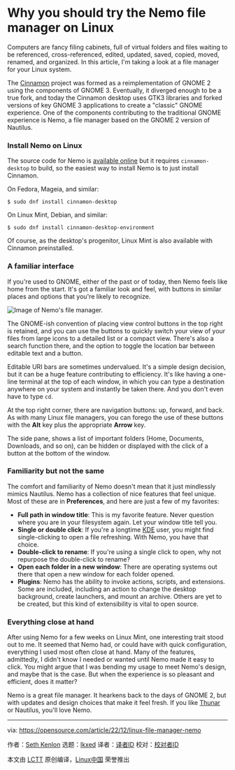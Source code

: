 [#]: subject: "Why you should try the Nemo file manager on Linux"
[#]: via: "https://opensource.com/article/22/12/linux-file-manager-nemo"
[#]: author: "Seth Kenlon https://opensource.com/users/seth"
[#]: collector: "lkxed"
[#]: translator: "geekpi"
[#]: reviewer: " "
[#]: publisher: " "
[#]: url: " "

Why you should try the Nemo file manager on Linux
======

Computers are fancy filing cabinets, full of virtual folders and files waiting to be referenced, cross-referenced, edited, updated, saved, copied, moved, renamed, and organized. In this article, I'm taking a look at a file manager for your Linux system.

The [Cinnamon][1] project was formed as a reimplementation of GNOME 2 using the components of GNOME 3. Eventually, it diverged enough to be a true fork, and today the Cinnamon desktop uses GTK3 libraries and forked versions of key GNOME 3 applications to create a "classic" GNOME experience. One of the components contributing to the traditional GNOME experience is Nemo, a file manager based on the GNOME 2 version of Nautilus.

### Install Nemo on Linux

The source code for Nemo is [available online][2] but it requires `cinnamon-desktop` to build, so the easiest way to install Nemo is to just install Cinnamon.

On Fedora, Mageia, and similar:

```
$ sudo dnf install cinnamon-desktop
```

On Linux Mint, Debian, and similar:

```
$ sudo dnf install cinnamon-desktop-environment
```

Of course, as the desktop's progenitor, Linux Mint is also available with Cinnamon preinstalled.

### A familiar interface

If you're used to GNOME, either of the past or of today, then Nemo feels like home from the start. It's got a familiar look and feel, with buttons in similar places and options that you're likely to recognize.

![Image of Nemo's file manager.][3]

The GNOME-ish convention of placing view control buttons in the top right is retained, and you can use the buttons to quickly switch your view of your files from large icons to a detailed list or a compact view. There's also a search function there, and the option to toggle the location bar between editable text and a button.

Editable URI bars are sometimes undervalued. It's a simple design decision, but it can be a huge feature contributing to efficiency. It's like having a one-line terminal at the top of each window, in which you can type a destination anywhere on your system and instantly be taken there. And you don't even have to type `cd`.

At the top right corner, there are navigation buttons: up, forward, and back. As with many Linux file managers, you can forego the use of these buttons with the **Alt** key plus the appropriate **Arrow** key.

The side pane, shows a list of important folders (Home, Documents, Downloads, and so on), can be hidden or displayed with the click of a button at the bottom of the window.

### Familiarity but not the same

The comfort and familiarity of Nemo doesn't mean that it just mindlessly mimics Nautilus. Nemo has a collection of nice features that feel unique. Most of these are in **Preferences**, and here are just a few of my favorites:

- **Full path in window title**: This is my favorite feature. Never question where you are in your filesystem again. Let your window title tell you.
- **Single or double click**: If you're a longtime [KDE][4] user, you might find single-clicking to open a file refreshing. With Nemo, you have that choice.
- **Double-click to rename**: If you're using a single click to open, why not repurpose the double-click to rename?
- **Open each folder in a new window**: There are operating systems out there that open a new window for each folder opened.
- **Plugins**: Nemo has the ability to invoke actions, scripts, and extensions. Some are included, including an action to change the desktop background, create launchers, and mount an archive. Others are yet to be created, but this kind of extensibility is vital to open source.

### Everything close at hand

After using Nemo for a few weeks on Linux Mint, one interesting trait stood out to me. It seemed that Nemo had, or could have with quick configuration, everything I used most often close at hand. Many of the features, admittedly, I didn't know I needed or wanted until Nemo made it easy to click. You might argue that I was bending my usage to meet Nemo's design, and maybe that is the case. But when the experience is so pleasant and efficient, does it matter?

Nemo is a great file manager. It hearkens back to the days of GNOME 2, but with updates and design choices that make it feel fresh. If you like [Thunar][5] or Nautilus, you'll love Nemo.

--------------------------------------------------------------------------------

via: https://opensource.com/article/22/12/linux-file-manager-nemo

作者：[Seth Kenlon][a]
选题：[lkxed][b]
译者：[译者ID](https://github.com/译者ID)
校对：[校对者ID](https://github.com/校对者ID)

本文由 [LCTT](https://github.com/LCTT/TranslateProject) 原创编译，[Linux中国](https://linux.cn/) 荣誉推出

[a]: https://opensource.com/users/seth
[b]: https://github.com/lkxed
[1]: https://opensource.com/article/19/12/cinnamon-linux-desktop
[2]: https://github.com/linuxmint/nemo/releases
[3]: https://opensource.com/sites/default/files/2022-09/nemo.png
[4]: https://opensource.com/article/22/2/why-i-love-linux-kde
[5]: https://opensource.com/article/22/12/linux-file-manager-thunar
